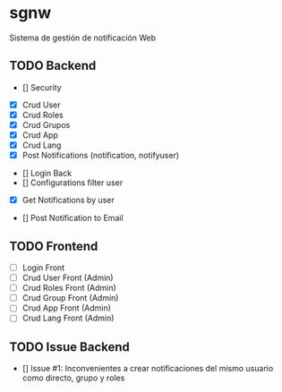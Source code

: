 # sgnw

Sistema de gestión de notificación Web

## TODO Backend

- [] Security
- [x] Crud User
- [x] Crud Roles
- [x] Crud Grupos
- [x] Crud App
- [x] Crud Lang
- [x] Post Notifications (notification, notifyuser)
- [] Login Back
- [] Configurations filter user

- [x] Get Notifications by user
- [] Post Notification to Email

## TODO Frontend

- [ ] Login Front
- [ ] Crud User Front (Admin)
- [ ] Crud Roles Front (Admin)
- [ ] Crud Group Front (Admin)
- [ ] Crud App Front (Admin)
- [ ] Crud Lang Front (Admin)

## TODO Issue Backend

- [] Issue #1: Inconvenientes a crear notificaciones del mismo usuario como directo, grupo y roles 
